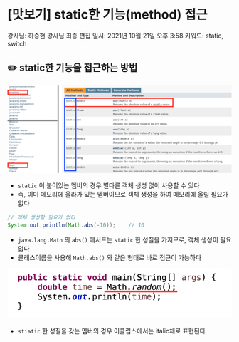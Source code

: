 # [맛보기] static한 기능(method) 접근

강사님: 하승현 강사님
최종 편집 일시: 2021년 10월 21일 오후 3:58
키워드: static, switch

## ✏️  static한 기능을 접근하는 방법

![image](img/06-1.png)

- `static` 이 붙어있는 멤버의 경우 별다른 객체 생성 없이 사용할 수 있다
- 즉, 이미 메모리에 올라가 있는 멤버이므로 객체 생성을 하여 메모리에 올릴 필요가 없다

```java
// 객체 생성할 필요가 없다
System.out.println(Math.abs(-10));    // 10
```

- `java.lang.Math` 의 `abs()` 메서드는 `static` 한 성질을 가지므로, 객체 생성이 필요없다
- 클래스이름을 사용해  `Math.abs()` 와 같은 형태로 바로 접근이 가능하다

![image](img/06-2.png)

- `stiatic` 한 성질을 갖는 멤버의 경우 이클립스에서는 italic체로 표현된다